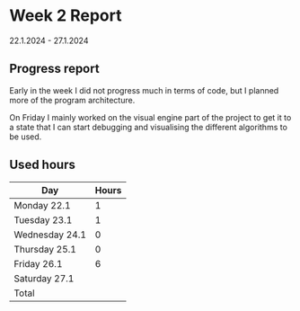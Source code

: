 # Week 2 Report

22.1.2024 - 27.1.2024

## Progress report

Early in the week I did not progress much in terms of code, but I planned more of the program architecture. 

On Friday I mainly worked on the visual engine part of the project to get it to a state that I can start debugging and visualising 
the different algorithms to be used. 

## Used hours

| Day | Hours |
|-----|-------|
| Monday 22.1   | 1 |
| Tuesday 23.1   | 1 |
| Wednesday 24.1 | 0 |
| Thursday 25.1 | 0 |
| Friday 26.1 | 6 |
| Saturday 27.1 | |
|Total | |

